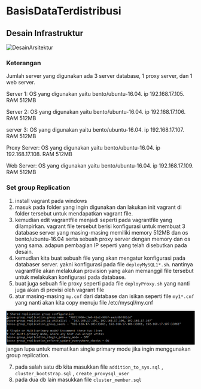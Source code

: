 # BasisDataTerdistribusi

## Desain Infrastruktur

![DesainArsitektur](https://user-images.githubusercontent.com/47885672/66406946-a6323880-ea16-11e9-918c-008e160587a0.PNG)

### Keterangan
Jumlah server yang digunakan ada 3 server database, 1 proxy server, dan 1 web server.

Server 1: OS yang digunakan yaitu bento/ubuntu-16.04.
          ip 192.168.17.105.
          RAM 512MB
          
Server 2: OS yang digunakan yaitu bento/ubuntu-16.04.
          ip 192.168.17.106.
          RAM 512MB
          
server 3: OS yang digunakan yaitu bento/ubuntu-16.04.
          ip 192.168.17.107.
          RAM 512MB        
          
Proxy Server: OS yang digunakan yaitu bento/ubuntu-16.04.
              ip 192.168.17.108.
              RAM 512MB          
              
Web Server: OS yang digunakan yaitu bento/ubuntu-16.04.
            ip 192.168.17.109.
            RAM 512MB            
            
          

### Set group Replication
1. install vagrant pada windows
2. masuk pada folder yang ingin digunakan dan lakukan init vagrant di folder tersebut untuk mendapatkan vagrant file.
3. kemudian edit vagrantfile menjadi seperti pada vagrantfile yang dilampirkan.
    vagrant file tersebut berisi konfigurasi untuk membuat 3 database server yang masing-masing memiliki memory 512MB dan os bento/ubuntu-16.04 serta sebuah proxy server dengan memory dan os yang sama. adapun pembagian IP seperti yang telah disebutkan pada desain.
4. kemudian kita buat sebuah file yang akan mengatur konfigurasi pada databaser server. yakni konfigurasi pada file ```deployMySQL1*.sh```. nantinya vagrantfile akan melakukan provision yang akan memanggil file tersebut untuk melakukan konfigurasi pada database.
5. buat juga sebuah file proxy seperti pada file ```deployProxy.sh``` yang nanti juga akan di provisi oleh vagrant file
6. atur masing-masing ```my.cnf``` dari database dan isikan seperti file ```my1*.cnf``` yang nanti akan kita copy menuju file /etc/mysql/my.cnf

![](gambar/loosegrouprepliandmulti.png)
jangan lupa untuk mematikan single primary mode jika ingin menggunakan group replication.

7. pada salah satu db kita masukkan file ```addition_to_sys.sql``` , ```cluster_bootstrap.sql``` , ```create_proxysql_user``` 
8. pada dua db lain masukkan file ```cluster_member.sql```
